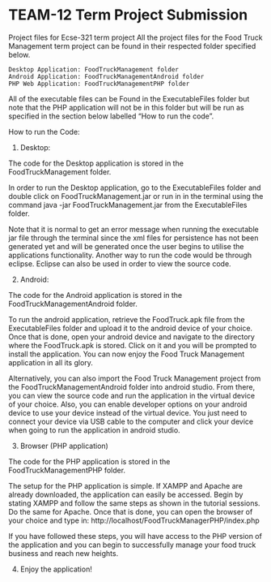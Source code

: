 # TEAM-12 Term Project Submission

Project files for Ecse-321 term project
All the project files for the Food Truck Management term project can be found in their respected folder specified below. 

	Desktop Application: FoodTruckManagement folder
	Android Application: FoodTruckManagementAndroid folder
	PHP Web Application: FoodTruckManagementPHP folder
  
All of the executable files can be Found in the ExecutableFiles folder but note that the PHP application will not be in this folder but will be run as specified in the section below labelled “How to run the code”.

How to run the Code:

1.	Desktop:

  The code for the Desktop application is stored in the FoodTruckManagement folder.
  
  In order to run the Desktop application, go to the ExecutableFiles folder and double click on FoodTruckManagement.jar or run in in the   terminal using the command java -jar FoodTruckManagement.jar from the ExecutableFiles folder.
  
  Note that it is normal to get an error message when running the executable jar file through the terminal since the xml files for        persistence has not been generated yet and will be generated once the user begins to utilise the applications functionality.
  Another way to run the code would be through eclipse. Eclipse can also be used in order to view the source code.

2.	Android:

  The code for the Android application is stored in the FoodTruckManagementAndroid folder.
  
  To run the android application, retrieve the FoodTruck.apk file from the ExecutableFiles folder and upload it to the android device of  your choice. Once that is done, open your android device and navigate to the directory where the FoodTruck.apk is stored. Click on it and you will be prompted to install the application. You can now enjoy the Food Truck Management application in all its glory. 
  
  Alternatively, you can also import the Food Truck Management project from the FoodTruckManagementAndroid folder into android studio. From there, you can view the source code and run the application in the virtual device of your choice. Also, you can enable developer options on your android device to use your device instead of the virtual device. You just need to connect your device via USB cable to the computer and click your device when going to run the application in android studio. 

3.	Browser (PHP application)

  The code for the PHP application is stored in the FoodTruckManagementPHP folder.
  
  The setup for the PHP application is simple. If XAMPP and Apache are already downloaded, the application can easily be accessed. Begin  by stating XAMPP and follow the same steps as shown in the tutorial sessions. Do the same for Apache. Once that is done, you can open   the browser of your choice and type in:
  http://localhost/FoodTruckManagerPHP/index.php

  If you have followed these steps, you will have access to the PHP version of the application and you can begin to successfully manage your food truck business and reach new heights. 

4.	Enjoy the application!

